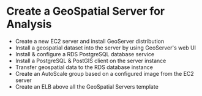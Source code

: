 # Create a GeoSpatial Server for Analysis

* Create a new EC2 server and install GeoServer distribution
* Install a geospatial dataset into the server by using GeoServer's web UI
* Install & configure a RDS PostgreSQL database service
* Install a PostgreSQL & PostGIS client on the server instance
* Transfer geospatial data to the RDS database instance
* Create an AutoScale group based on a configured image from the EC2 server
* Create an ELB above all the GeoSpatial Servers template